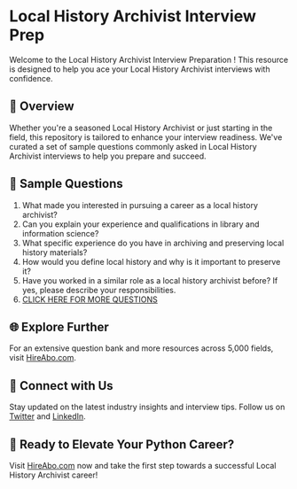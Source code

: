 # Local History Archivist Interview Prep

Welcome to the Local History Archivist Interview Preparation ! This resource is designed to help you ace your Local History Archivist interviews with confidence.

## 🚀 Overview

Whether you're a seasoned Local History Archivist or just starting in the field, this repository is tailored to enhance your interview readiness. We've curated a set of sample questions commonly asked in Local History Archivist interviews to help you prepare and succeed.

## 📝 Sample Questions

1. What made you interested in pursuing a career as a local history archivist?
2. Can you explain your experience and qualifications in library and information science?
3. What specific experience do you have in archiving and preserving local history materials?
4. How would you define local history and why is it important to preserve it?
5. Have you worked in a similar role as a local history archivist before? If yes, please describe your responsibilities.
6. [CLICK HERE FOR MORE QUESTIONS](https://hireabo.com/job/18_2_34/Local%20History%20Archivist)

## 🌐 Explore Further

For an extensive question bank and more resources across 5,000 fields, visit [HireAbo.com](https://www.hireabo.com).

## 📱 Connect with Us

Stay updated on the latest industry insights and interview tips. Follow us on [Twitter](https://twitter.com/hireabo) and [LinkedIn](https://www.linkedin.com/in/hire-abo-3609972a8/).

## 🚀 Ready to Elevate Your Python Career?

Visit [HireAbo.com](https://www.hireabo.com) now and take the first step towards a successful Local History Archivist career!